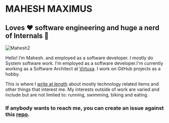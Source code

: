 # MAHESH MAXIMUS

## Loves ❤️ software engineering and huge a nerd of Internals 🔧

![Mahesh2](https://mahesh-maximus.github.io/mahesh/about//0475CC39-603B-4B26-99CE-4A9122E53B21.jpeg)

Hello! I’m Mahesh. and employed as a software developer. I mostly do System software work.  I’m employed as a software developer.I'm currently working as a Software Architect at [Virtusa](https://www.virtusa.com). I work on GitHub projects as a hobby.

This is where I [write at length](https://mahesh-maximus.github.io/mahesh/blog-posts/index.html) about mostly technology related items and other things that interest me. My interests outside of work are varied and include but are not limited to: running, swimming, biking and eating.

### If anybody wants to reach me, you can create an issue against this [repo](https://github.com/mahesh-maximus/mahesh/issues).
